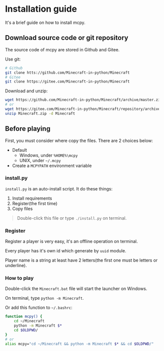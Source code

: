 # Installation guide
It's a brief guide on how to install mcpy.

## Download source code or git repository
The source code of mcpy are stored in Github and Gitee.

Use git:
```bash
# Github
git clone htts://github.com/Minecraft-in-python/Minecraft
# Gitee
git clone https://gitee.com/Minecraft-in-python/Minecraft
```

Download and unzip:
```bash
wget https://github.com/Minecraft-in-python/Minecraft/archive/master.zip -O Minecraft.zip
# or
wget https://gitee.com/Minecraft-in-python/Minecraft/repository/archive/master.zip -O Minecraft.zip
unzip Minecraft.zip -d Minecraft
```

## Before playing
First, you must consider where copy the files. There are 2 choices below:

- Default
	- Windows, under `%HOME%\mcpy`
	- UNIX, under `~/.mcpy`
- Create a `MCPYPATH` environment variable

### install.py
`install.py` is an auto-install script. It do these things:

1. Install requirements
2. Register(the first time)
3. Copy files

> Double-click this file or type `./install.py` on terminal.

### Register
Register a player is very easy, it's an offline operation on terminal.

Every player has it's own id which generate by `uuid` module.

Player name is a string at least have 2 letters(the first one must be letters or underline).

### How to play
Double-click the `Minecraft.bat` file will start the launcher on Windows.

On terminal, type `python -m Minecraft`.

Or add this function to `~/.bashrc`:
```bash
function mcpy() {
	cd ~/Minecraft
	python -m Minecraft $*
	cd $OLDPWD/
}
# or
alias mcpy="cd ~/Minecraft && python -m Minecraft $* && cd $OLDPWD/"
```

